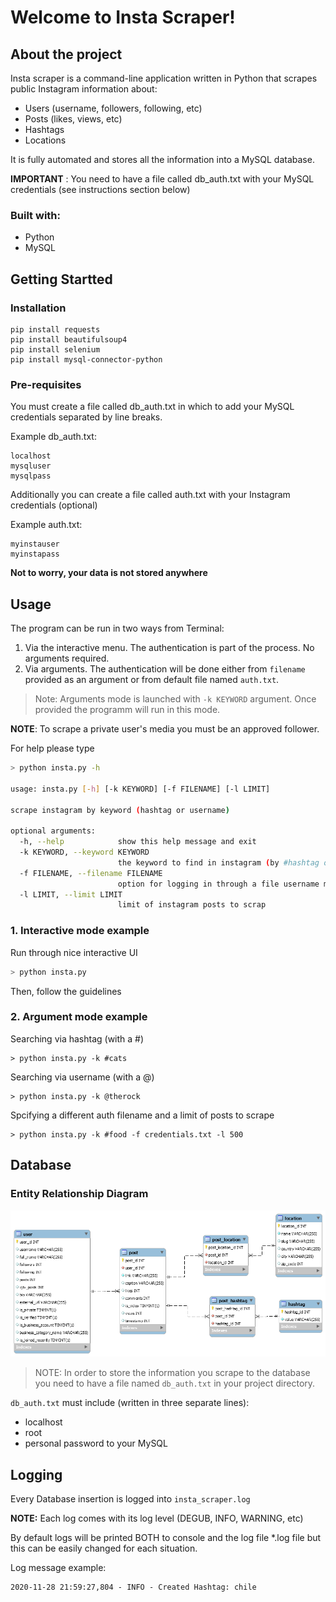 # Welcome to Insta Scraper!

## About the project
Insta scraper is a command-line application written in Python that scrapes public Instagram information about:
  * Users (username, followers, following, etc)
  * Posts (likes, views, etc)
  * Hashtags
  * Locations
  
It is fully automated and stores all the information into a MySQL database.

**IMPORTANT** : You need to have a file called db_auth.txt with your MySQL credentials (see instructions section below)

### Built with:
* Python 
* MySQL

## Getting Startted

### Installation
```
pip install requests
pip install beautifulsoup4
pip install selenium
pip install mysql-connector-python
```
### Pre-requisites
You must create a file called db_auth.txt in which to add your MySQL credentials separated by line breaks.

Example db_auth.txt:
```
localhost
mysqluser
mysqlpass
```

Additionally you can create a file called auth.txt with your Instagram credentials (optional)

Example auth.txt:
```
myinstauser
myinstapass
```
**Not to worry, your data is not stored anywhere**

## Usage

The program can be run in two ways from Terminal:
  1. Via the interactive menu. The authentication is part of the process. No arguments required.
  2. Via arguments. The authentication will be done either from `filename` provided as an argument or from default file named `auth.txt`.
  > Note: Arguments mode is launched with `-k KEYWORD` argument. Once provided the programm will run in this mode.

**NOTE**: To scrape a private user's media you must be an approved follower.

For help please type
```sh
> python insta.py -h

usage: insta.py [-h] [-k KEYWORD] [-f FILENAME] [-l LIMIT]

scrape instagram by keyword (hashtag or username)

optional arguments:
  -h, --help            show this help message and exit
  -k KEYWORD, --keyword KEYWORD
                        the keyword to find in instagram (by #hashtag or @username)
  -f FILENAME, --filename FILENAME
                        option for logging in through a file username must be in the first line and password in the second one
  -l LIMIT, --limit LIMIT
                        limit of instagram posts to scrap
   ```


### 1. Interactive mode example
Run through nice interactive UI
  
```sh
> python insta.py
```
Then, follow the guidelines

### 2. Argument mode example

Searching via hashtag (with a #)
```
> python insta.py -k #cats 
```

Searching via username (with a @)
```
> python insta.py -k @therock
```

Spcifying a different auth filename and a limit of posts to scrape 
```
> python insta.py -k #food -f credentials.txt -l 500 
```

## Database

### Entity Relationship Diagram
![GitHub Logo](/erd.png)

>NOTE: In order to store the information you scrape to the database you need to have a file named `db_auth.txt` in your project directory.

`db_auth.txt` must include (written in three separate lines):
* localhost
* root
* personal password to your MySQL

## Logging

Every Database insertion is logged into ```insta_scraper.log```


**NOTE:** Each log comes with its log level (DEGUB, INFO, WARNING, etc)

By default logs will be printed BOTH to console and the log file *.log file but this can be easily changed for each situation.

Log message example:
```
2020-11-28 21:59:27,804 - INFO - Created Hashtag: chile
```  





